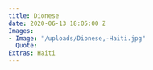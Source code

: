 ```yaml
---
title: Dionese
date: 2020-06-13 18:05:00 Z
Images:
- Image: "/uploads/Dionese,-Haiti.jpg"
  Quote: 
Extras: Haiti
---
```


